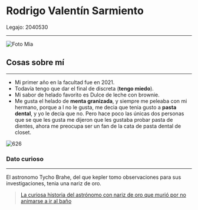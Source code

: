 
# Rodrigo Valentín Sarmiento
Legajo: 2040530
_ _ _
![Foto Mia]()

## Cosas sobre mí
_ _ _ 
* Mi primer año en la facultad fue en 2021.
* Todavía tengo que dar el final de discreta (**tengo miedo**).
* Mi sabor de helado favorito es Dulce de leche con brownie.
* Me gusta el helado de **menta granizada**, y siempre me peleaba con mi hermano, porque a l no le gusta, me decia que tenia gusto a **pasta dental**,
y yo le decía que no. Pero hace poco las únicas dos personas que se que les gusta me dijeron que les gustaba probar pasta de dientes, ahora me preocupa ser un
fan de la cata de pasta dental de closet.

![626]()
### Dato curioso
- - -
El astronomo Tycho Brahe, del que kepler tomo observaciones para sus investigaciones, tenia una nariz de oro.

>[La curiosa historia del astrónomo con nariz de oro que murió por no animarse a ir al baño](https://www.lanacion.com.ar/economia/la-curiosa-historia-del-astronomo-nariz-oro-nid2242875/)
